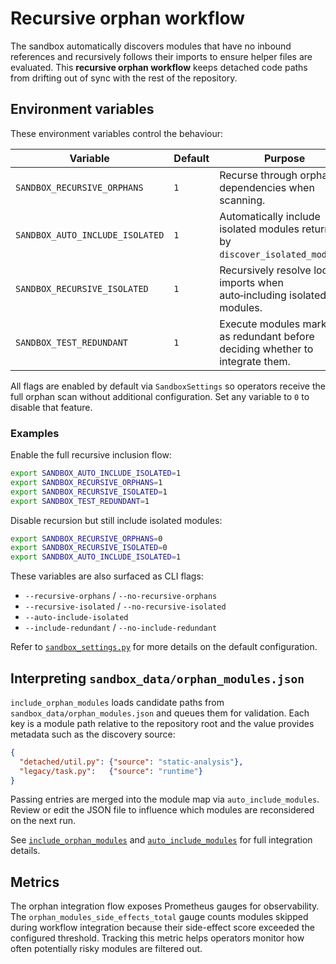 # Recursive orphan workflow

The sandbox automatically discovers modules that have no inbound references and
recursively follows their imports to ensure helper files are evaluated. This
**recursive orphan workflow** keeps detached code paths from drifting out of
sync with the rest of the repository.

## Environment variables

These environment variables control the behaviour:

| Variable | Default | Purpose |
|---------|---------|---------|
| `SANDBOX_RECURSIVE_ORPHANS` | `1` | Recurse through orphan dependencies when scanning. |
| `SANDBOX_AUTO_INCLUDE_ISOLATED` | `1` | Automatically include isolated modules returned by `discover_isolated_modules`. |
| `SANDBOX_RECURSIVE_ISOLATED` | `1` | Recursively resolve local imports when auto‑including isolated modules. |
| `SANDBOX_TEST_REDUNDANT` | `1` | Execute modules marked as redundant before deciding whether to integrate them. |

All flags are enabled by default via `SandboxSettings` so operators receive the
full orphan scan without additional configuration. Set any variable to `0` to
disable that feature.

### Examples

Enable the full recursive inclusion flow:

```bash
export SANDBOX_AUTO_INCLUDE_ISOLATED=1
export SANDBOX_RECURSIVE_ORPHANS=1
export SANDBOX_RECURSIVE_ISOLATED=1
export SANDBOX_TEST_REDUNDANT=1
```

Disable recursion but still include isolated modules:

```bash
export SANDBOX_RECURSIVE_ORPHANS=0
export SANDBOX_RECURSIVE_ISOLATED=0
export SANDBOX_AUTO_INCLUDE_ISOLATED=1
```

These variables are also surfaced as CLI flags:

- `--recursive-orphans` / `--no-recursive-orphans`
- `--recursive-isolated` / `--no-recursive-isolated`
- `--auto-include-isolated`
- `--include-redundant` / `--no-include-redundant`

Refer to [`sandbox_settings.py`](../sandbox_settings.py) for more details on the
default configuration.

## Interpreting `sandbox_data/orphan_modules.json`

`include_orphan_modules` loads candidate paths from
`sandbox_data/orphan_modules.json` and queues them for validation. Each key is a
module path relative to the repository root and the value provides metadata such
as the discovery source:

```json
{
  "detached/util.py": {"source": "static-analysis"},
  "legacy/task.py":   {"source": "runtime"}
}
```

Passing entries are merged into the module map via
`auto_include_modules`. Review or edit the JSON file to influence which modules
are reconsidered on the next run.

See [`include_orphan_modules`](../sandbox_runner/cycle.py) and
[`auto_include_modules`](../sandbox_runner/environment.py) for full integration
details.

## Metrics

The orphan integration flow exposes Prometheus gauges for observability. The
`orphan_modules_side_effects_total` gauge counts modules skipped during workflow
integration because their side-effect score exceeded the configured threshold.
Tracking this metric helps operators monitor how often potentially risky modules
are filtered out.
